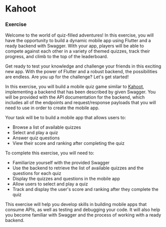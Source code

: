 # Kahoot

### Exercise

Welcome to the world of quiz-filled adventures! In this exercise, you will have the opportunity to build a dynamic mobile app using Flutter and a ready backend with Swagger. With your app, players will be able to compete against each other in a variety of themed quizzes, track their progress, and climb to the top of the leaderboard.

Get ready to test your knowledge and challenge your friends in this exciting new app. With the power of Flutter and a robust backend, the possibilities are endless. Are you up for the challenge? Let's get started!

In this exercise, you will build a mobile quiz game similar to [Kahoot](https://kahoot.it), implementing a backend that has been described by given Swagger. You will be provided with the API documentation for the backend, which includes all of the endpoints and request/response payloads that you will need to use in order to create the mobile app.

Your task will be to build a mobile app that allows users to:

- Browse a list of available quizzes
- Select and play a quiz
- Answer quiz questions
- View their score and ranking after completing the quiz

To complete this exercise, you will need to:

- Familiarize yourself with the provided Swagger
- Use the backend to retrieve the list of available quizzes and the questions for each quiz
- Display the quizzes and questions in the mobile app
- Allow users to select and play a quiz
- Track and display the user's score and ranking after they complete the quiz

This exercise will help you develop skills in building mobile apps that consume APIs, as well as testing and debugging your code. It will also help you become familiar with Swagger and the process of working with a ready backend.
